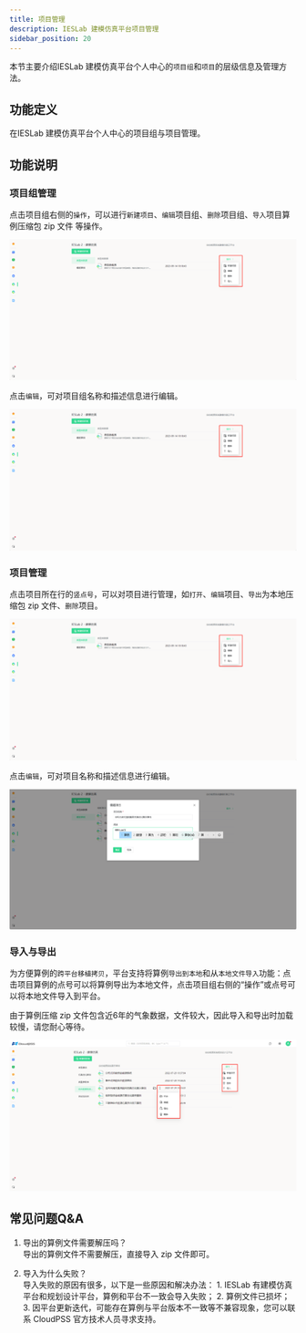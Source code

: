 ```yaml
---
title: 项目管理
description: IESLab 建模仿真平台项目管理
sidebar_position: 20
---
```


本节主要介绍IESLab 建模仿真平台个人中心的`项目组`和`项目`的层级信息及管理方法。

## 功能定义

在IESLab 建模仿真平台个人中心的项目组与项目管理。


## 功能说明

### 项目组管理

点击项目组右侧的`操作`，可以进行`新建项目`、`编辑`项目组、`删除`项目组、`导入`项目算例压缩包 zip 文件 等操作。

![项目组操作](./pmmore.png "项目组操作")

点击`编辑`，可对项目组名称和描述信息进行编辑。

![项目组编辑](./pmedit.png "项目组编辑")

### 项目管理

点击项目所在行的`竖点号`，可以对项目进行管理，如`打开`、`编辑`项目、`导出`为本地压缩包 zip 文件、`删除`项目。

![项目操作](./pmmore.png "项目操作")

点击`编辑`，可对项目名称和描述信息进行编辑。

![项目编辑](./edit.png "项目编辑")

### 导入与导出

为方便算例的`跨平台移植拷贝`，平台支持将算例`导出到本地`和从`本地文件导入`功能：点击项目算例的点号可以将算例导出为本地文件，点击项目组右侧的“操作”或点号可以将本地文件导入到平台。

由于算例压缩 zip 文件包含近6年的气象数据，文件较大，因此导入和导出时加载较慢，请您耐心等待。

![导入导出](./import.png "导入导出")

## 常见问题Q&A

1. 导出的算例文件需要解压吗？  
   导出的算例文件不需要解压，直接导入 zip 文件即可。

2. 导入为什么失败？  
   导入失败的原因有很多，以下是一些原因和解决办法： 1. IESLab 有建模仿真平台和规划设计平台，算例和平台不一致会导入失败； 2. 算例文件已损坏；3. 因平台更新迭代，可能存在算例与平台版本不一致等不兼容现象，您可以联系 CloudPSS 官方技术人员寻求支持。